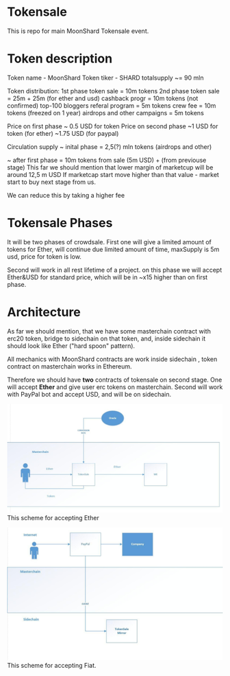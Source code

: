 # Tokensale

This is repo for main MoonShard Tokensale event.

# Token description
Token name - MoonShard
Token tiker - SHARD
totalsupply ~= 90 mln

Token distribution:
1st phase token sale = 10m tokens
2nd phase token sale = 25m + 25m (for ether and usd)
cashback progr = 10m tokens (not confirmed)
top-100 bloggers referal program = 5m tokens
crew fee = 10m tokens (freezed on 1 year)
airdrops and other campaigns = 5m tokens

Price on first phase ~ 0.5 USD for token
Price on second phase ~1 USD for token (for ether) ~1.75 USD (for paypal)

Circulation supply
~ inital phase = 2,5(?) mln tokens (airdrops and other)

~ after first phase = 10m tokens from sale (5m USD) + (from previouse stage)
This far we should mention that lower margin of marketcup will be around 12,5 m USD
If marketcap start move higher than that value - market start to buy next stage from us.

We can reduce this by taking a higher fee





# Tokensale Phases
It will be two phases of crowdsale.
First one will give a limited amount of tokens for Ether, will continue due limited amount of time, maxSupply is 5m usd, price for token is low.

Second will work in all rest lifetime of a project. on this phase we will accept Ether&USD for standard price, which will be in ~x15 higher than on first phase.

# Architecture

As far we should mention, that we have some masterchain contract with erc20 token, bridge to sidechain on that token, and, inside sidechain it should look like Ether ("hard spoon" pattern).

All mechanics with MoonShard contracts are work inside sidechain , token contract on masterchain works in Ethereum.

Therefore we should have **two** contracts of tokensale on second stage.  One will accept **Ether** and give user erc tokens on masterchain. Second will work with PayPal bot and accept USD, and will be on sidechain.


![EtherSale](https://github.com/MoonSHRD/TokenSale/blob/master/images/EtherSale.jpg)
This scheme for accepting Ether

![FiatSale](https://github.com/MoonSHRD/TokenSale/blob/master/images/PayPalSale.jpg)
This scheme for accepting Fiat.
